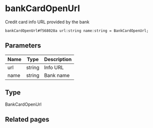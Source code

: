 # bankCardOpenUrl
Credit card info URL provided by the bank

```
bankCardOpenUrl#f568028a url:string name:string = BankCardOpenUrl;
```

## Parameters
| Name | Type | Description |
| ---- | :----: | ----------- |
| url | string | Info URL |
| name | string | Bank name |


## Type
BankCardOpenUrl

## Related pages
